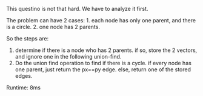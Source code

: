 This questino is not that hard. We have to analyze it first.

The problem can have 2 cases:
    1. each node has only one parent, and there is a circle.
    2. one node has 2 parents.

So the steps are:
1. determine if there is a node who has 2 parents.
	if so, store the 2 vectors, and ignore one in the following union-find.
2. Do the union find operation to find if there is a cycle.
	if every node has one parent, just return the px==py edge.
	else, return one of the stored edges.

Runtime: 8ms
